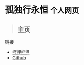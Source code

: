 # **孤独行永恒** <small>个人网页</small>

> ## **主页**

链接
- [哔哩哔哩](https://space.bilibili.com/666635841)
- [Github](https://github.com/gdxyh)